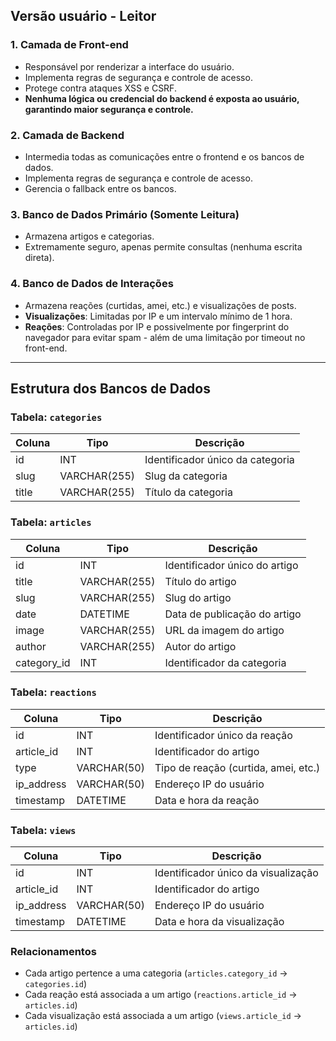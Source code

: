 ## Versão usuário - Leitor

### **1. Camada de Front-end**  
- Responsável por renderizar a interface do usuário.  
- Implementa regras de segurança e controle de acesso.  
- Protege contra ataques XSS e CSRF.  
- **Nenhuma lógica ou credencial do backend é exposta ao usuário, garantindo maior segurança e controle.**

### **2. Camada de Backend**  
- Intermedia todas as comunicações entre o frontend e os bancos de dados.  
- Implementa regras de segurança e controle de acesso.  
- Gerencia o fallback entre os bancos.

### **3. Banco de Dados Primário (Somente Leitura)**  
- Armazena artigos e categorias.  
- Extremamente seguro, apenas permite consultas (nenhuma escrita direta).  

### **4. Banco de Dados de Interações**  
- Armazena reações (curtidas, amei, etc.) e visualizações de posts.  
- **Visualizações**: Limitadas por IP e um intervalo mínimo de 1 hora.  
- **Reações**: Controladas por IP e possivelmente por fingerprint do navegador para evitar spam - além de uma limitação por timeout no front-end.  

---

## Estrutura dos Bancos de Dados

### Tabela: `categories`
| Coluna      | Tipo         | Descrição                            |
|-------------|--------------|--------------------------------------|
| id          | INT          | Identificador único da categoria     |
| slug        | VARCHAR(255) | Slug da categoria                    |
| title       | VARCHAR(255) | Título da categoria                  |

### Tabela: `articles`
| Coluna      | Tipo         | Descrição                            |
|-------------|--------------|--------------------------------------|
| id          | INT          | Identificador único do artigo        |
| title       | VARCHAR(255) | Título do artigo                     |
| slug        | VARCHAR(255) | Slug do artigo                       |
| date        | DATETIME     | Data de publicação do artigo         |
| image       | VARCHAR(255) | URL da imagem do artigo              |
| author      | VARCHAR(255) | Autor do artigo                      |
| category_id | INT          | Identificador da categoria           |

### Tabela: `reactions`
| Coluna      | Tipo         | Descrição                            |
|-------------|--------------|--------------------------------------|
| id          | INT          | Identificador único da reação        |
| article_id  | INT          | Identificador do artigo              |
| type        | VARCHAR(50)  | Tipo de reação (curtida, amei, etc.) |
| ip_address  | VARCHAR(50)  | Endereço IP do usuário               |
| timestamp   | DATETIME     | Data e hora da reação                |

### Tabela: `views`
| Coluna      | Tipo         | Descrição                            |
|-------------|--------------|--------------------------------------|
| id          | INT          | Identificador único da visualização  |
| article_id  | INT          | Identificador do artigo              |
| ip_address  | VARCHAR(50)  | Endereço IP do usuário               |
| timestamp   | DATETIME     | Data e hora da visualização          |

### Relacionamentos
- Cada artigo pertence a uma categoria (`articles.category_id` -> `categories.id`)
- Cada reação está associada a um artigo (`reactions.article_id` -> `articles.id`)
- Cada visualização está associada a um artigo (`views.article_id` -> `articles.id`)